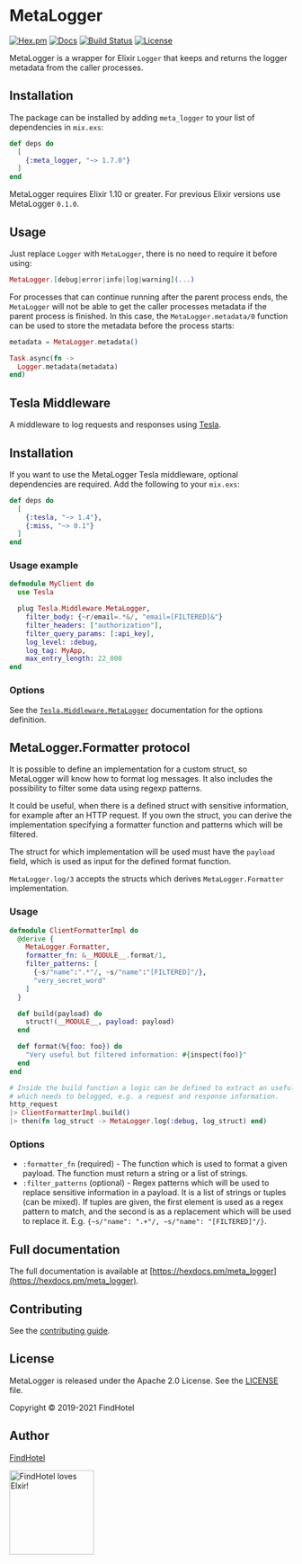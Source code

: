 # MetaLogger

[![Hex.pm](https://img.shields.io/hexpm/v/meta_logger.svg)](https://hex.pm/packages/meta_logger)
[![Docs](https://img.shields.io/badge/hex-docs-542581.svg)](https://hexdocs.pm/meta_logger)
[![Build Status](https://github.com/FindHotel/meta_logger/workflows/build/badge.svg?branch=master)](https://github.com/FindHotel/meta_logger/actions?query=branch%3Amaster)
[![License](https://img.shields.io/hexpm/l/meta_logger.svg)](https://github.com/FindHotel/meta_logger/blob/master/LICENSE)

MetaLogger is a wrapper for Elixir `Logger` that keeps and returns the logger metadata from the
caller processes.

## Installation

The package can be installed by adding `meta_logger` to your list of dependencies in `mix.exs`:

```elixir
def deps do
  [
    {:meta_logger, "~> 1.7.0"}
  ]
end
```

MetaLogger requires Elixir 1.10 or greater. For previous Elixir versions use MetaLogger `0.1.0`.

## Usage

Just replace `Logger` with `MetaLogger`, there is no need to require it before using:

```elixir
MetaLogger.[debug|error|info|log|warning](...)
```

For processes that can continue running after the parent process ends, the `MetaLogger` will not
be able to get the caller processes metadata if the parent process is finished. In this case, the
`MetaLogger.metadata/0` function can be used to store the metadata before the process starts:

```elixir
metadata = MetaLogger.metadata()

Task.async(fn ->
  Logger.metadata(metadata)
end)
```

## Tesla Middleware

A middleware to log requests and responses using [Tesla](https://hexdocs.pm/tesla).

## Installation

If you want to use the MetaLogger Tesla middleware, optional dependencies are required. Add the
following to your `mix.exs`:

```elixir
def deps do
  [
    {:tesla, "~> 1.4"},
    {:miss, "~> 0.1"}
  ]
end
```

### Usage example

```elixir
defmodule MyClient do
  use Tesla

  plug Tesla.Middleware.MetaLogger,
    filter_body: {~r/email=.*&/, "email=[FILTERED]&"}
    filter_headers: ["authorization"],
    filter_query_params: [:api_key],
    log_level: :debug,
    log_tag: MyApp,
    max_entry_length: 22_000
end
```

### Options

See the [`Tesla.Middleware.MetaLogger`](https://hexdocs.pm/meta_logger/Tesla.Middleware.MetaLogger.html)
documentation for the options definition.

## MetaLogger.Formatter protocol

It is possible to define an implementation for a custom struct, so MetaLogger will know how to
format log messages. It also includes the possibility to filter some data using regexp patterns.

It could be useful, when there is a defined struct with sensitive information, for example after
an HTTP request. If you own the struct, you can derive the implementation specifying a formatter
function and patterns which will be filtered.

The struct for which implementation will be used must have the `payload` field, which is used as
input for the defined format function.

`MetaLogger.log/3` accepts the structs which derives `MetaLogger.Formatter` implementation.

### Usage

```elixir
defmodule ClientFormatterImpl do
  @derive {
    MetaLogger.Formatter,
    formatter_fn: &__MODULE__.format/1,
    filter_patterns: [
      {~s/"name":".*"/, ~s/"name":"[FILTERED]"/},
      "very_secret_word"
    ]
  }

  def build(payload) do
    struct!(__MODULE__, payload: payload)
  end

  def format(%{foo: foo}) do
    "Very useful but filtered information: #{inspect(foo)}"
  end
end

# Inside the build function a logic can be defined to extract an useful payload
# which needs to belogged, e.g. a request and response information.
http_request
|> ClientFormatterImpl.build()
|> then(fn log_struct -> MetaLogger.log(:debug, log_struct) end)
```

### Options

- `:formatter_fn` (required) - The function which is used to format a given payload. The function
  must return a string or a list of strings.
- `:filter_patterns` (optional) - Regex patterns which will be used to replace sensitive
  information in a payload. It is a list of strings or tuples (can be mixed). If tuples are given,
  the first element is used as a regex pattern to match, and the second is as a replacement which
  will be used to replace it. E.g. `{~s/"name": ".+"/, ~s/"name": "[FILTERED]"/}`.

## Full documentation

The full documentation is available at [https://hexdocs.pm/meta_logger](https://hexdocs.pm/meta_logger).

## Contributing

See the [contributing guide](https://github.com/FindHotel/meta_logger/blob/master/CONTRIBUTING.md).

## License

MetaLogger is released under the Apache 2.0 License. See the
[LICENSE](https://github.com/FindHotel/meta_logger/blob/master/LICENSE) file.

Copyright © 2019-2021 FindHotel

## Author

[FindHotel](https://github.com/FindHotel)

<a href="https://careers.findhotel.net" title="FindHotel Careers" target="_blank"><img height="150" src="https://raw.githubusercontent.com/FindHotel/meta_logger/master/assets/fh-loves-elixir-holo.png" alt="FindHotel loves Elxir!"></a>
